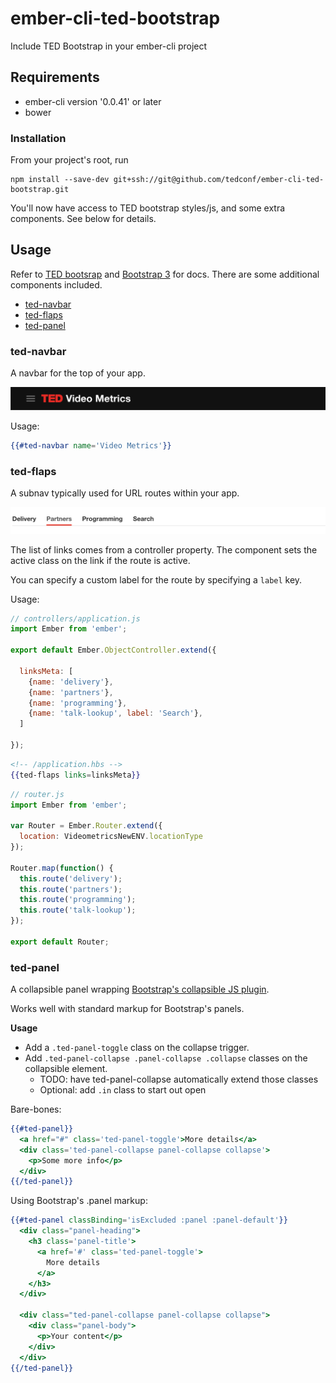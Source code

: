 ember-cli-ted-bootstrap
=======================

Include TED Bootstrap in your ember-cli project

## Requirements

- ember-cli version '0.0.41' or later
- bower

### Installation

From your project's root, run

```
npm install --save-dev git+ssh://git@github.com/tedconf/ember-cli-ted-bootstrap.git
```

You'll now have access to TED bootstrap styles/js, and some extra components. See below for details.

## Usage

Refer to [TED bootsrap]() and [Bootstrap 3]() for docs. There are some additional components included.

- [ted-navbar](#ted-navbar)
- [ted-flaps](#ted-flaps)
- [ted-panel](#ted-panel)

<h3 id='ted-navbar'>ted-navbar</h3>

A navbar for the top of your app.

![ted-navbar](docs/ted-navbar.png)

Usage:

```hbs
{{#ted-navbar name='Video Metrics'}}
```

<h3 id="ted-flaps">ted-flaps</h3>

A subnav typically used for URL routes within your app.

![ted-flaps](docs/ted-flaps.png)

The list of links comes from a controller property. The component sets the
active class on the link if the route is active.

You can specify a custom label for the route by specifying a `label` key.

Usage:

```js
// controllers/application.js
import Ember from 'ember';

export default Ember.ObjectController.extend({

  linksMeta: [
    {name: 'delivery'},
    {name: 'partners'},
    {name: 'programming'},
    {name: 'talk-lookup', label: 'Search'},
  ]

});
```

```hbs
<!-- /application.hbs -->
{{ted-flaps links=linksMeta}}
```

```js
// router.js
import Ember from 'ember';

var Router = Ember.Router.extend({
  location: VideometricsNewENV.locationType
});

Router.map(function() {
  this.route('delivery');
  this.route('partners');
  this.route('programming');
  this.route('talk-lookup');
});

export default Router;

```

<h3 id="ted-panel">ted-panel</h3>

A collapsible panel wrapping [Bootstrap's collapsible JS plugin](http://getbootstrap.com/javascript/#collapse).

Works well with standard markup for Bootstrap's panels.

**Usage**

- Add a `.ted-panel-toggle` class on the collapse trigger.
- Add `.ted-panel-collapse .panel-collapse .collapse` classes on the collapsible element.
  - TODO: have ted-panel-collapse automatically extend those classes
  - Optional: add `.in` class to start out open

Bare-bones:

```hbs
{{#ted-panel}}
  <a href="#" class='ted-panel-toggle'>More details</a>
  <div class='ted-panel-collapse panel-collapse collapse'>
    <p>Some more info</p>
  </div>
{{/ted-panel}}  
```

Using Bootstrap's .panel markup:

```hbs
{{#ted-panel classBinding='isExcluded :panel :panel-default'}}
  <div class="panel-heading">
    <h3 class='panel-title'>
      <a href='#' class='ted-panel-toggle'>
        More details
      </a>
    </h3>
  </div>

  <div class="ted-panel-collapse panel-collapse collapse">
    <div class="panel-body">
      <p>Your content</p>
    </div>
  </div>
{{/ted-panel}}
```
